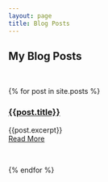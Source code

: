 ```yaml
---
layout: page
title: Blog Posts
---
```


<section class="resume-section">
  <div class="resume-section-content">
    <h1 class="mb-0">My <span class="text-primary">Blog</span> Posts</h1>
    <p>&nbsp;</p>
    {% for post in site.posts %}
    <h3><a href="{{post.url}}">{{post.title}}</a></h3>
    <div class="subheading mb-5">{{post.excerpt}}</div>
    <a href="{{post.url}}" class="btn btn-primary">Read More</a>
    <p>&nbsp;</p>
    {% endfor %}
  </div>
</section>